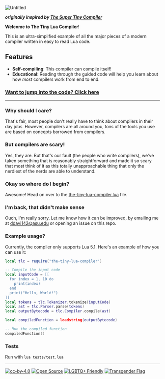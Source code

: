 ![Untitled](https://github.com/ByteXenon/TinyLua/assets/125568681/41cf5285-e31d-4b27-a8a8-ee83a7300f1f)

***originally inspired by [The Super Tiny Compiler](https://github.com/jamiebuilds/the-super-tiny-compiler)***

**Welcome to The Tiny Lua Compiler!**

This is an ultra-simplified example of all the major pieces of a modern compiler
written in easy to read Lua code.

## Features

- **Self-compiling**: This compiler can compile itself!
- **Educational**: Reading through the guided code will help you learn about how *most* compilers work from end to end.

### [Want to jump into the code? Click here](the-tiny-lua-compiler.lua)

---

### Why should I care?

That's fair, most people don't really have to think about compilers in their day
jobs. However, compilers are all around you, tons of the tools you use are based
on concepts borrowed from compilers.

### But compilers are scary!

Yes, they are. But that's our fault (the people who write compilers), we've
taken something that is reasonably straightforward and made it so scary that
most think of it as this totally unapproachable thing that only the nerdiest of
the nerds are able to understand.

### Okay so where do I begin?

Awesome! Head on over to the [the-tiny-lua-compiler.lua](the-tiny-lua-compiler.lua)
file.

### I'm back, that didn't make sense

Ouch, I'm really sorry. Let me know how it can be improved, by emailing me at ddavi142@asu.edu or opening an issue on this repo.

### Example usage?

Currently, the compiler only supports Lua 5.1. Here's an example of how you can use it:

```lua
local tlc = require("the-tiny-lua-compiler")

-- Compile the input code
local inputCode = [[
  for index = 1, 10 do
    print(index)
  end
  print("Hello, World!")
]]
local tokens = tlc.Tokenizer.tokenize(inputCode)
local ast = tlc.Parser.parse(tokens)
local outputBytecode = tlc.Compiler.compile(ast)

local compiledFunction = loadstring(outputBytecode)

-- Run the compiled function
compiledFunction()
```

### Tests

Run with `lua tests/test.lua`

---

[![cc-by-4.0](https://licensebuttons.net/l/by/4.0/80x15.png)](http://creativecommons.org/licenses/by/4.0/)
[![Open Source](https://badges.frapsoft.com/os/v1/open-source.svg?v=103)](https://opensource.org/)
[![LGBTQ+ Friendly](https://pride-badges.pony.workers.dev/static/v1?label=lgbtq%2B%20friendly&stripeWidth=6&stripeColors=E40303,FF8C00,FFED00,008026,24408E,732982)](https://lgbt.foundation/)
[![Transgender Flag](https://pride-badges.pony.workers.dev/static/v1?label=trans%20rights&stripeWidth=6&stripeColors=5BCEFA,F5A9B8,FFFFFF,F5A9B8,5BCEFA)](https://transequality.org/)
